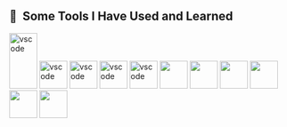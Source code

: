 <h2> 🚀 &nbsp;Some Tools I Have Used and Learned</h2>
<p align="left">
<img src="https://cdn.jsdelivr.net/gh/devicons/devicon/icons/react/react-original.svg" /alt="vscode" width="50" height="100"/>
<img src="https://cdn.jsdelivr.net/gh/devicons/devicon/icons/solidity/solidity-original.svg" /alt="vscode" width="50" height="50"/>
<img src="https://cdn.jsdelivr.net/gh/devicons/devicon/icons/html5/html5-plain.svg" /alt="vscode" width="50" height="50"/>
<img src="https://cdn.jsdelivr.net/gh/devicons/devicon/icons/css3/css3-plain.svg" /alt="vscode" width="50" height="50"/>
<img src="https://cdn.jsdelivr.net/gh/devicons/devicon/icons/git/git-plain.svg" /alt="vscode" width="50" height="50"/> 
<img src="https://cdn.jsdelivr.net/gh/devicons/devicon/icons/vscode/vscode-original.svg" /width="50" height="50">
<img src="https://cdn.jsdelivr.net/gh/devicons/devicon/icons/ubuntu/ubuntu-plain.svg" /width="50" height="50">
<img src="https://cdn.jsdelivr.net/gh/devicons/devicon/icons/redux/redux-original.svg" /width="50" height="50">
<img src="https://cdn.jsdelivr.net/gh/devicons/devicon/icons/nodejs/nodejs-plain.svg" /width="50" height="50">
<img src="https://cdn.jsdelivr.net/gh/devicons/devicon/icons/javascript/javascript-plain.svg" /width="50" height="50">
<img src="https://cdn.jsdelivr.net/gh/devicons/devicon/icons/github/github-original.svg" /width="50" height="50">
</p>
